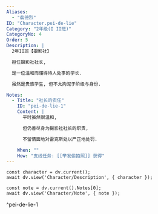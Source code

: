 ```yaml
---
Aliases:
  - "裴德烈"
ID: "Character.pei-de-lie"
Category: "2年级(I II班)"
CategoryNo: 4
Order: 5
Description: |
  2年II班【摄影社】

  担任摄影社社长,

  是一位温和而懂得待人处事的学长.

  虽然是贵族学生, 但不太拘泥于阶级与身份.

Notes:
  - Title: "社长的责任"
    ID: "pei-de-lie-1"
    Content: |
      平时虽然很温和,

      但仍善尽身为摄影社社长的职责,

      不留情面地对雷克斯处以严正地处罚.

    When: ""
    How: "支线任务: [[举发偷拍照]] 获得"
---
```

```dataviewjs
const character = dv.current();
await dv.view('Character/Description', { character });
```

```dataviewjs
const note = dv.current().Notes[0];
await dv.view('Character/Note', { note });
```
^pei-de-lie-1